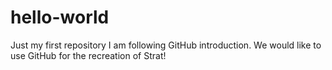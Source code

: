 # hello-world
Just my first repository
I am following GitHub introduction. We would like to use GitHub for the recreation of Strat!
